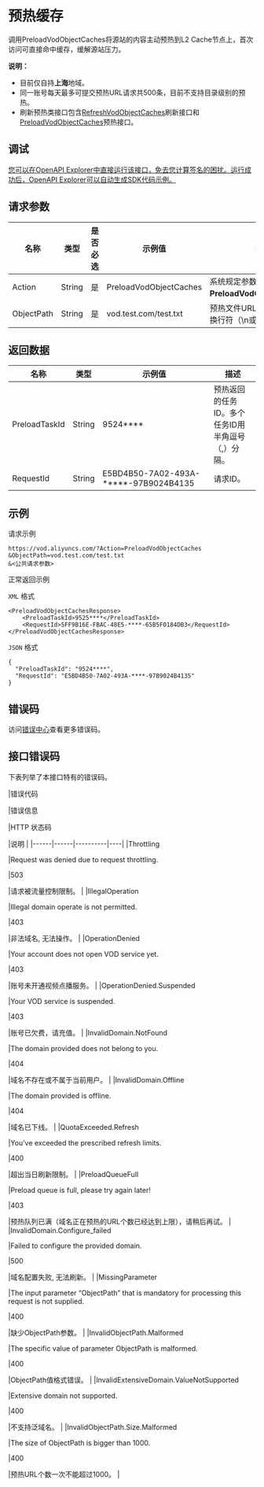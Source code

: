 # 预热缓存

调用PreloadVodObjectCaches将源站的内容主动预热到L2 Cache节点上，首次访问可直接命中缓存，缓解源站压力。

**说明：**

-   目前仅自持**上海**地域。
-   同一账号每天最多可提交预热URL请求共500条，目前不支持目录级别的预热。
-   刷新预热类接口包含[RefreshVodObjectCaches](~~69215~~)刷新接口和[PreloadVodObjectCaches](~~69211~~l)预热接口。

## 调试

[您可以在OpenAPI Explorer中直接运行该接口，免去您计算签名的困扰。运行成功后，OpenAPI Explorer可以自动生成SDK代码示例。](https://api.aliyun.com/#product=vod&api=PreloadVodObjectCaches&type=RPC&version=2017-03-21)

## 请求参数

|名称|类型|是否必选|示例值|描述|
|--|--|----|---|--|
|Action|String|是|PreloadVodObjectCaches|系统规定参数。取值：**PreloadVodObjectCaches**。 |
|ObjectPath|String|是|vod.test.com/test.txt|预热文件URL。多个URL使用换行符（\\n或\\r\\n）分隔。 |

## 返回数据

|名称|类型|示例值|描述|
|--|--|---|--|
|PreloadTaskId|String|9524\*\*\*\*|预热返回的任务ID。多个任务ID用半角逗号（,）分隔。 |
|RequestId|String|E5BD4B50-7A02-493A-\*\*\*\*\*-97B9024B4135|请求ID。 |

## 示例

请求示例

```
https://vod.aliyuncs.com/?Action=PreloadVodObjectCaches
&ObjectPath=vod.test.com/test.txt
&<公共请求参数>
```

正常返回示例

`XML` 格式

```
<PreloadVodObjectCachesResponse>
    <PreloadTaskId>9525****</PreloadTaskId>
    <RequestId>5FF9B16E-FBAC-48E5-****-65B5F0184DB3</RequestId>
</PreloadVodObjectCachesResponse>
```

`JSON` 格式

```
{
  "PreloadTaskId": "9524****",
  "RequestId": "E5BD4B50-7A02-493A-****-97B9024B4135"
}
```

## 错误码

访问[错误中心](https://error-center.alibabacloud.com/status/product/vod)查看更多错误码。

## 接口错误码

下表列举了本接口特有的错误码。

|错误代码

|错误信息

|HTTP 状态码

|说明 |
|------|------|----------|----|
|Throttling

|Request was denied due to request throttling.

|503

|请求被流量控制限制。 |
|IllegalOperation

|Illegal domain operate is not permitted.

|403

|非法域名, 无法操作。 |
|OperationDenied

|Your account does not open VOD service yet.

|403

|账号未开通视频点播服务。 |
|OperationDenied.Suspended

|Your VOD service is suspended.

|403

|账号已欠费，请充值。 |
|InvalidDomain.NotFound

|The domain provided does not belong to you.

|404

|域名不存在或不属于当前用户。 |
|InvalidDomain.Offline

|The domain provided is offline.

|404

|域名已下线。 |
|QuotaExceeded.Refresh

|You’ve exceeded the prescribed refresh limits.

|400

|超出当日刷新限制。 |
|PreloadQueueFull

|Preload queue is full, please try again later!

|403

|预热队列已满（域名正在预热的URL个数已经达到上限），请稍后再试。 |
|InvalidDomain.Configure\_failed

|Failed to configure the provided domain.

|500

|域名配置失败, 无法刷新。 |
|MissingParameter

|The input parameter “ObjectPath” that is mandatory for processing this request is not supplied.

|400

|缺少ObjectPath参数。 |
|InvalidObjectPath.Malformed

|The specific value of parameter ObjectPath is malformed.

|400

|ObjectPath值格式错误。 |
|InvalidExtensiveDomain.ValueNotSupported

|Extensive domain not supported.

|400

|不支持泛域名。 |
|InvalidObjectPath.Size.Malformed

|The size of ObjectPath is bigger than 1000.

|400

|预热URL个数一次不能超过1000。 |

